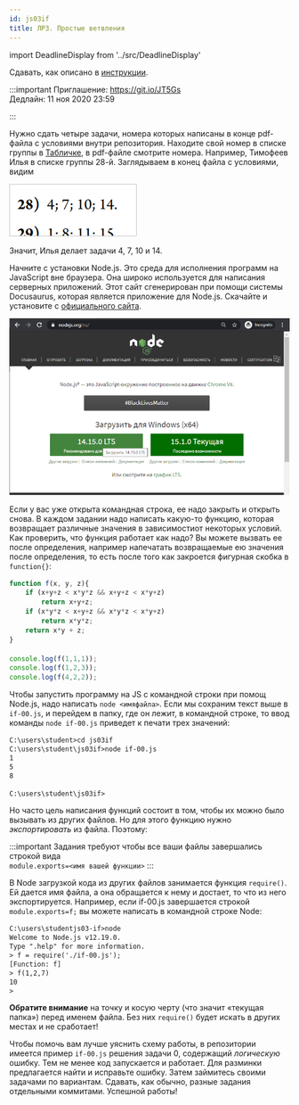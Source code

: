 ```yaml
---
id: js03if
title: ЛР3. Простые ветвления
---
```


import DeadlineDisplay from '../src/DeadlineDisplay'

Сдавать, как описано в [инструкции](labs.md).

:::important
Приглашение: https://git.io/JT5Gs <br/>
Дедлайн: 11 ноя 2020 23:59

<DeadlineDisplay />
:::

Нужно сдать четыре задачи, номера которых написаны в конце pdf-файла с условиями внутри репозитория. Находите свой номер в списке группы в [Табличке](https://docs.google.com/spreadsheets/d/13NEztGQWOVKS7TdsKctvaWNkH0_pQDyrPta67bUvOLE), в pdf-файле смотрите номера. Например, Тимофеев Илья в списке группы 28-й. Заглядываем в конец файла с условиями, видим

![Задачи по номеру варианта](../static/img/js03if-variant.png 'задачи по номеру варианта')

Значит, Илья делает задачи 4, 7, 10 и 14.

Начните с установки Node.js. Это среда для исполнения программ на JavaScript вне браузера. Она широко используется для написания серверных приложений. Этот сайт сгенерирован при помощи системы Docusaurus, которая является приложение для Node.js. Скачайте и установите с [официального сайта](https://nodejs.org/). 

![Сайт Node.js](../static/img/js03if-node.png 'Сайт Node.js') 

Если у вас уже открыта командная строка, ее надо закрыть и открыть снова. В каждом задании надо написать какую-то функцию, которая возвращает различные значения в зависимостиот некоторых условий. Как проверить, что функция работает как надо? Вы можете вызвать ее после определения, например напечатать возвращаемые ею значения после определения, то есть после того как закроется фигурная скобка в `function{}`:

```javascript
function f(x, y, z){
    if (x+y+z < x*y*z && x+y+z < x*y+z)
        return x+y+z;
    if (x*y*z < x+y+z && x*y*z < x*y+z)
        return x*y*z; 
    return x*y + z;
}

console.log(f(1,1,1));
console.log(f(1,2,3));
console.log(f(4,2,2));
```

Чтобы запустить программу на JS с командной строки при помощ Node.js, надо написать `node <имяфайла>`. Если мы сохраним текст выше в `if-00.js`, и перейдем в папку, где он лежит, в командной строке, то ввод команды `node if-00.js` приведет к печати трех значений:

```
C:\users\student>cd js03if
C:\users\student\js03if>node if-00.js
1
5
8

C:\users\student\js03if>
```

Но часто цель написания функций состоит в том, чтобы их можно было вызывать из других файлов. Но для этого функцию нужно *экспортировать* из файла. Поэтому:

:::important
Задания требуют чтобы все ваши файлы завершались строкой вида<br/>
`module.exports=<имя вашей функции>`
:::

В Node загрузкой кода из других файлов занимается функция `require()`. Ей дается имя файла, а она обращается к нему и достает, то что из него экспортируется. Например, если if-00.js завершается строкой `module.exports=f;` вы можете написать в командной строке Node:

```
C:\users\studentjs03-if>node
Welcome to Node.js v12.19.0.
Type ".help" for more information.
> f = require('./if-00.js');
[Function: f]
> f(1,2,7)
10
>
```

**Обратите внимание** на точку и косую черту (что значит «текущая папка») перед именем файла. Без них `require()` будет искать в других местах и не сработает!

Чтобы помочь вам лучше уяснить схему работы, в репозитории имеется пример `if-00.js` решения задачи 0, 
содержащий *логическую* ошибку. Тем не менее код запускается и работает. 
Для разминки предлагается найти и исправьте ошибку. 
Затем займитесь своими задачами по вариантам. Сдавать, как обычно, разные задания отдельными коммитами. Успешной работы!
